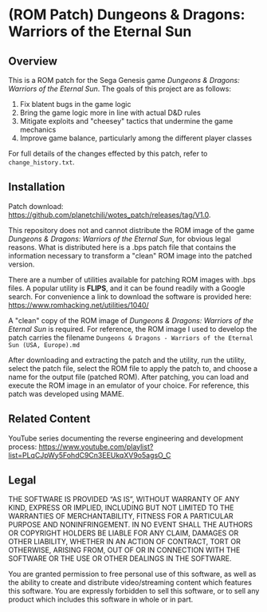 # (ROM Patch) Dungeons & Dragons: Warriors of the Eternal Sun
## Overview
This is a ROM patch for the Sega Genesis game *Dungeons & Dragons: Warriors of the Eternal Sun*. The goals of this project are as follows:
1. Fix blatent bugs in the game logic
2. Bring the game logic more in line with actual D&D rules
3. Mitigate exploits and "cheesey" tactics that undermine the game mechanics
4. Improve game balance, particularly among the different player classes

For full details of the changes effected by this patch, refer to `change_history.txt`.
## Installation
Patch download: https://github.com/planetchili/wotes_patch/releases/tag/V1.0.

This repository does not and cannot distribute the ROM image of the game *Dungeons & Dragons: Warriors of the Eternal Sun*, for obvious legal reasons. What is distributed here is a .bps patch file that contains the information necessary to transform a "clean" ROM image into the patched version.

There are a number of utilities available for patching ROM images with .bps files. A popular utility is **FLIPS**, and it can be found readily with a Google search. For convenience a link to download the software is provided here: https://www.romhacking.net/utilities/1040/

A "clean" copy of the ROM image of *Dungeons & Dragons: Warriors of the Eternal Sun* is required. For reference, the ROM image I used to develop the patch carries the filename `Dungeons & Dragons - Warriors of the Eternal Sun (USA, Europe).md`

After downloading and extracting the patch and the utility, run the utility, select the patch file, select the ROM file to apply the patch to, and choose a name for the output file (patched ROM). After patching, you can load and execute the ROM image in an emulator of your choice. For reference, this patch was developed using MAME.
## Related Content
YouTube series documenting the reverse engineering and development process: https://www.youtube.com/playlist?list=PLqCJpWy5FohdC9Cn3EEUkqXV9o5agsO_C
## Legal
THE SOFTWARE IS PROVIDED “AS IS”, WITHOUT WARRANTY OF ANY KIND, EXPRESS OR IMPLIED, INCLUDING BUT NOT LIMITED TO THE WARRANTIES OF MERCHANTABILITY, FITNESS FOR A PARTICULAR PURPOSE AND NONINFRINGEMENT. IN NO EVENT SHALL THE AUTHORS OR COPYRIGHT HOLDERS BE LIABLE FOR ANY CLAIM, DAMAGES OR OTHER LIABILITY, WHETHER IN AN ACTION OF CONTRACT, TORT OR OTHERWISE, ARISING FROM, OUT OF OR IN CONNECTION WITH THE SOFTWARE OR THE USE OR OTHER DEALINGS IN THE SOFTWARE.

You are granted permission to free personal use of this software, as well as the ability to create and distribute video/streaming content which features this software. You are expressly forbidden to sell this software, or to sell any product which includes this software in whole or in part.
